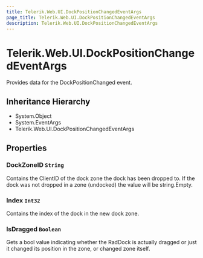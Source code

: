 ```yaml
---
title: Telerik.Web.UI.DockPositionChangedEventArgs
page_title: Telerik.Web.UI.DockPositionChangedEventArgs
description: Telerik.Web.UI.DockPositionChangedEventArgs
---
```


# Telerik.Web.UI.DockPositionChangedEventArgs

Provides data for the DockPositionChanged event.

## Inheritance Hierarchy

* System.Object
* System.EventArgs
* Telerik.Web.UI.DockPositionChangedEventArgs

## Properties

###  DockZoneID `String`

Contains the ClientID of the dock zone the dock has been dropped to. 
            If the dock was not dropped in a zone (undocked) the value will be 
            string.Empty.

###  Index `Int32`

Contains the index of the dock in the new dock zone.

###  IsDragged `Boolean`

Gets a bool value indicating whether the RadDock is actually dragged or just it changed its position in the zone, or changed zone itself.

